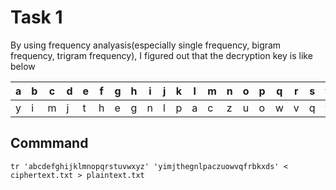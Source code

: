 # Task 1

By using frequency analyasis(especially single frequency, bigram frequency, trigram frequency), I figured out that the decryption key is like below

|a|b|c|d|e|f|g|h|i|j|k|l|m|n|o|p|q|r|s|t|u|v|w|x|y|z|
|-|-|-|-|-|-|-|-|-|-|-|-|-|-|-|-|-|-|-|-|-|-|-|-|-|-|
|y|i|m|j|t|h|e|g|n|l|p|a|c|z|u|o|w|v|q|f|r|b|k|x|d|s|

## Commmand

```
tr 'abcdefghijklmnopqrstuvwxyz' 'yimjthegnlpaczuowvqfrbkxds' < ciphertext.txt > plaintext.txt
```

